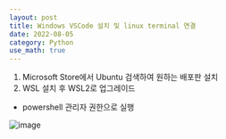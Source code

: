 ```yaml
---
layout: post
title: Windows VSCode 설치 및 linux terminal 연결
date: 2022-08-05
category: Python
use_math: true
---
```


1. Microsoft Store에서 Ubuntu 검색하여 원하는 배포판 설치
2. WSL 설치 후 WSL2로 업그레이드
- powershell 관리자 권한으로 실행


![image](https://user-images.githubusercontent.com/61526722/182984509-2e228381-36b1-42ea-b093-2e91acfdfec1.png)


